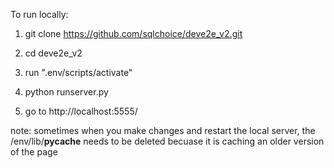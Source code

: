 To run locally:

1. git clone https://github.com/sqlchoice/deve2e_v2.git

2. cd deve2e_v2

3. run ".env/scripts/activate"

4. python runserver.py

5. go to http://localhost:5555/

note: sometimes when you make changes and restart the local server, the /env/lib/__pycache__ needs to be deleted becuase it is caching an older version of the page
